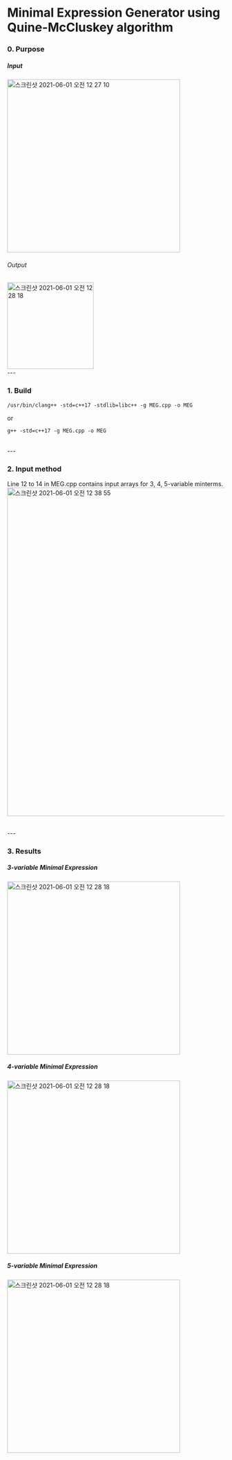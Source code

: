 # Minimal Expression Generator using Quine-McCluskey algorithm

### 0. Purpose
##### Input
<img width="400" alt="스크린샷 2021-06-01 오전 12 27 10" src="https://user-images.githubusercontent.com/56920080/120214942-1e92e080-c270-11eb-862a-a7dc95757e7e.png">

###### Output
<img width="200" alt="스크린샷 2021-06-01 오전 12 28 18" src="https://user-images.githubusercontent.com/56920080/120215141-57cb5080-c270-11eb-8abb-4ee3f92727fc.png">

<br>
---
<br>

### 1. Build
```
/usr/bin/clang++ -std=c++17 -stdlib=libc++ -g MEG.cpp -o MEG 
```
or
```
g++ -std=c++17 -g MEG.cpp -o MEG
``` 


</br>
---
</br>


### 2. Input method
Line 12 to 14 in MEG.cpp contains input arrays for 3, 4, 5-variable minterms.
<img width="759" alt="스크린샷 2021-06-01 오전 12 38 55" src="https://user-images.githubusercontent.com/56920080/120216270-c230c080-c271-11eb-9963-c4299fc02794.png">


</br>
---
</br>


### 3. Results

##### 3-variable Minimal Expression
<img width="400" alt="스크린샷 2021-06-01 오전 12 28 18" src="https://user-images.githubusercontent.com/56920080/120215983-636b4700-c271-11eb-8c5e-51e10c87c88f.png">

##### 4-variable Minimal Expression
<img width="400" alt="스크린샷 2021-06-01 오전 12 28 18" src="https://user-images.githubusercontent.com/56920080/120215958-59e1df00-c271-11eb-90ed-69f65c3a69a2.png">

##### 5-variable Minimal Expression
<img width="400" alt="스크린샷 2021-06-01 오전 12 28 18" src="https://user-images.githubusercontent.com/56920080/120215966-5c443900-c271-11eb-99df-ccf44cec546d.png">


 
 


